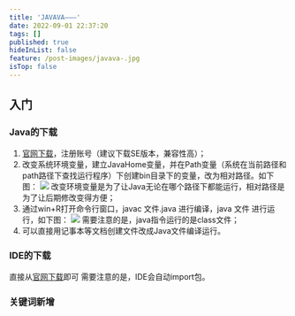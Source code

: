 ```yaml
---
title: 'JAVAVA———'
date: 2022-09-01 22:37:20
tags: []
published: true
hideInList: false
feature: /post-images/javava-.jpg
isTop: false
---
```

## 入门
### Java的下载
1. [官网下载](https://www.oracle.com/java/)，注册账号（建议下载SE版本，兼容性高）；
2. 改变系统环境变量，建立JavaHome变量，并在Path变量（系统在当前路径和path路径下查找运行程序）下创建bin目录下的变量，改为相对路径。如下图：
   ![](https://unmandrone.github.io//post-images/1662044738655.png)
   改变环境变量是为了让Java无论在哪个路径下都能运行，相对路径是为了让后期修改变得方便；
3. 通过win+R打开命令行窗口，javac 文件.java 进行编译，java 文件 进行运行，如下图：
   ![](https://unmandrone.github.io//post-images/1662046640085.png)
   需要注意的是，java指令运行的是class文件；
4. 可以直接用记事本等文档创建文件改成Java文件编译运行。
### IDE的下载
直接从[官网下载]()即可
需要注意的是，IDE会自动import包。
### 关键词新增